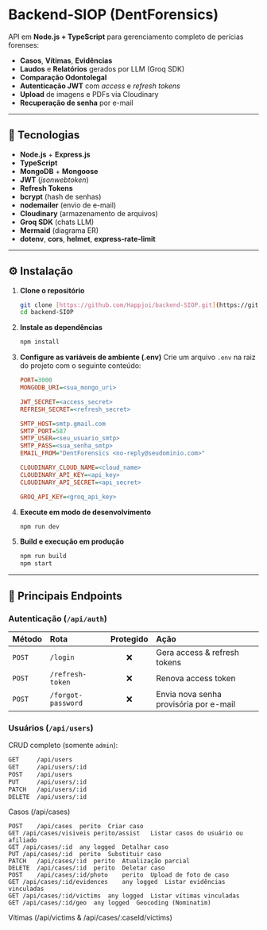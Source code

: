 # Backend-SIOP (DentForensics)

API em **Node.js + TypeScript** para gerenciamento completo de perícias forenses:
- **Casos**, **Vítimas**, **Evidências**
- **Laudos** e **Relatórios** gerados por LLM (Groq SDK)
- **Comparação Odontolegal**
- **Autenticação JWT** com _access_ e _refresh tokens_
- **Upload** de imagens e PDFs via Cloudinary
- **Recuperação de senha** por e-mail

---

## 📌 Tecnologias

- **Node.js** + **Express.js**
- **TypeScript**
- **MongoDB** + **Mongoose**
- **JWT** (_jsonwebtoken_)
- **Refresh Tokens**
- **bcrypt** (hash de senhas)
- **nodemailer** (envio de e-mail)
- **Cloudinary** (armazenamento de arquivos)
- **Groq SDK** (chats LLM)
- **Mermaid** (diagrama ER)
- **dotenv**, **cors**, **helmet**, **express‐rate‐limit**

---

## ⚙️ Instalação

1.  **Clone o repositório**
    ```bash
    git clone [https://github.com/Happjoi/backend-SIOP.git](https://github.com/Happjoi/backend-SIOP.git)
    cd backend-SIOP
    ```

2.  **Instale as dependências**
    ```bash
    npm install
    ```

3.  **Configure as variáveis de ambiente (.env)**
    Crie um arquivo `.env` na raiz do projeto com o seguinte conteúdo:
    ```ini
    PORT=3000
    MONGODB_URI=<sua_mongo_uri>

    JWT_SECRET=<access_secret>
    REFRESH_SECRET=<refresh_secret>

    SMTP_HOST=smtp.gmail.com
    SMTP_PORT=587
    SMTP_USER=<seu_usuario_smtp>
    SMTP_PASS=<sua_senha_smtp>
    EMAIL_FROM="DentForensics <no-reply@seudominio.com>"

    CLOUDINARY_CLOUD_NAME=<cloud_name>
    CLOUDINARY_API_KEY=<api_key>
    CLOUDINARY_API_SECRET=<api_secret>

    GROQ_API_KEY=<groq_api_key>
    ```

4.  **Execute em modo de desenvolvimento**
    ```bash
    npm run dev
    ```

5.  **Build e execução em produção**
    ```bash
    npm run build
    npm start
    ```

---

## 🚩 Principais Endpoints

### Autenticação (`/api/auth`)

| Método | Rota               | Protegido | Ação                                    |
| :----- | :----------------- | :-------: | :-------------------------------------- |
| `POST` | `/login`           |     ❌     | Gera access & refresh tokens            |
| `POST` | `/refresh-token`   |     ❌     | Renova access token                     |
| `POST` | `/forgot-password` |     ❌     | Envia nova senha provisória por e-mail |

### Usuários (`/api/users`)

CRUD completo (somente `admin`):
```bash
GET     /api/users
GET     /api/users/:id
POST    /api/users
PUT     /api/users/:id
PATCH   /api/users/:id
DELETE  /api/users/:id
```
Casos (/api/cases)
```
POST	/api/cases	perito	Criar caso
GET	/api/cases/visiveis	perito/assist	Listar casos do usuário ou afiliado
GET	/api/cases/:id	any logged	Detalhar caso
PUT	/api/cases/:id	perito	Substituir caso
PATCH	/api/cases/:id	perito	Atualização parcial
DELETE	/api/cases/:id	perito	Deletar caso
POST	/api/cases/:id/photo	perito	Upload de foto de caso
GET	/api/cases/:id/evidences	any logged	Listar evidências vinculadas
GET	/api/cases/:id/victims	any logged	Listar vítimas vinculadas
GET	/api/cases/:id/geo	any logged	Geocoding (Nominatim)
```

Vítimas (/api/victims & /api/cases/:caseId/victims)
